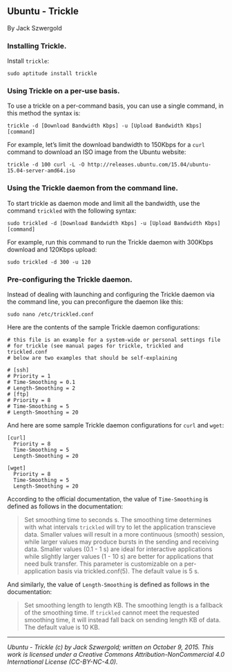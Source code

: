 ## Ubuntu - Trickle

By Jack Szwergold

### Installing Trickle.

Install `trickle`:

    sudo aptitude install trickle

### Using Trickle on a per-use basis.

To use a trickle on a per-command basis, you can use a single command, in this method the syntax is:

    trickle -d [Download Bandwidth Kbps] -u [Upload Bandwidth Kbps] [command]

For example, let’s limit the download bandwidth to 150Kbps for a `curl` command to download an ISO image from the Ubuntu website:

    trickle -d 100 curl -L -O http://releases.ubuntu.com/15.04/ubuntu-15.04-server-amd64.iso

### Using the Trickle daemon from the command line.

To start trickle as daemon mode and limit all the bandwidth, use the command `trickled` with the following syntax:

    sudo trickled -d [Download Bandwidth Kbps] -u [Upload Bandwidth Kbps] [command]

For example, run this command to run the Trickle daemon with 300Kbps download and 120Kbps upload:

    sudo trickled -d 300 -u 120

### Pre-configuring the Trickle daemon.

Instead of dealing with launching and configuring the Trickle daemon via the command line, you can preconfigure the daemon like this:

    sudo nano /etc/trickled.conf

Here are the contents of the sample Trickle daemon configurations:

	# this file is an example for a system-wide or personal settings file
	# for trickle (see manual pages for trickle, trickled and trickled.conf
	# below are two examples that should be self-explaining
	
	# [ssh]
	# Priority = 1
	# Time-Smoothing = 0.1
	# Length-Smoothing = 2
	# [ftp]
	# Priority = 8
	# Time-Smoothing = 5
	# Length-Smoothing = 20

And here are some sample Trickle daemon configurations for `curl` and `wget`:

	[curl]
	  Priority = 8
	  Time-Smoothing = 5
	  Length-Smoothing = 20
	
	[wget]
	  Priority = 8
	  Time-Smoothing = 5
	  Length-Smoothing = 20

According to the official documentation, the value of `Time-Smoothing` is defined as follows in the documentation:

> Set smoothing time to seconds s. The smoothing time determines with what intervals `trickled` will try to let the application transcieve data. Smaller values will result in a more continuous (smooth) session, while larger values may produce bursts in the sending and receiving data. Smaller values (0.1 - 1 s) are ideal for interactive applications while slightly larger values (1 - 10 s) are better for applications that need bulk transfer. This parameter is customizable on a per-application basis via trickled.conf(5). The default value is 5 s.

And similarly, the value of `Length-Smoothing` is defined as follows in the documentation:

> Set smoothing length to length KB. The smoothing length is a fallback of the smoothing time. If `trickled` cannot meet the requested smoothing time, it will instead fall back on sending length KB of data. The default value is 10 KB.

***

*Ubuntu - Trickle (c) by Jack Szwergold; written on October 9, 2015. This work is licensed under a Creative Commons Attribution-NonCommercial 4.0 International License (CC-BY-NC-4.0).*
